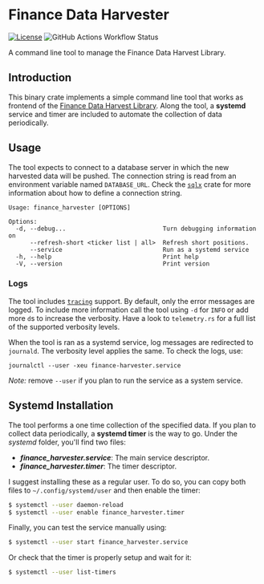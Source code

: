 # Finance Data Harvester

[![License](https://img.shields.io/github/license/felipet/lacoctelera_backend?style=flat-square)](https://github.com/felipet/finance_data_harvester/blob/main/LICENSE)
![GitHub Actions Workflow Status](https://img.shields.io/github/actions/workflow/status/felipet/finance_data_harvester/rust.yml?style=flat-square&label=CI%20status)


A command line tool to manage the Finance Data Harvest Library.

## Introduction

This binary crate implements a simple command line tool that works as frontend of the [Finance Data Harvest Library](https://github.com/felipet/data_harvest). Along the tool, a **systemd** service and timer are included to automate the collection of data periodically.

## Usage

The tool expects to connect to a database server in which the new harvested data will be pushed. The connection string is read from an environment variable named `DATABASE_URL`. Check the [`sqlx`](https://crates.io/crates/sqlx) crate for more information about how to define a connection string.

```
Usage: finance_harvester [OPTIONS]

Options:
  -d, --debug...                           Turn debugging information on
      --refresh-short <ticker list | all>  Refresh short positions.
      --service                            Run as a systemd service
  -h, --help                               Print help
  -V, --version                            Print version
```

### Logs

The tool includes [`tracing`](https://crates.io/crates/tracing) support. By default, only the error messages are logged. To include more information call the tool using `-d` for `INFO` or add more `d`s  to increase the verbosity. Have a look to `telemetry.rs` for a full list of the supported verbosity levels.

When the tool is ran as a systemd service, log messages are redirected to `journald`. The verbosity level applies the same. To check the logs, use:

```
journalctl --user -xeu finance-harvester.service
```

*Note:* remove `--user` if you plan to run the service as a system service.

## Systemd Installation

The tool performs a one time collection of the specified data. If you plan to collect data periodically, a **systemd timer** is the way to go. Under the *systemd* folder, you'll find two files:

- ***finance_harvester.service***: The main service descriptor.
- ***finance_harvester.timer***: The timer descriptor.

I suggest installing these as a regular user. To do so, you can copy both files to `~/.config/systemd/user` and then enable the timer:


```bash
$ systemctl --user daemon-reload
$ systemctl --user enable finance_harvester.timer
```

Finally, you can test the service manually using:

```bash
$ systemctl --user start finance_harvester.service
```

Or check that the timer is properly setup and wait for it:

```bash
$ systemctl --user list-timers
```
